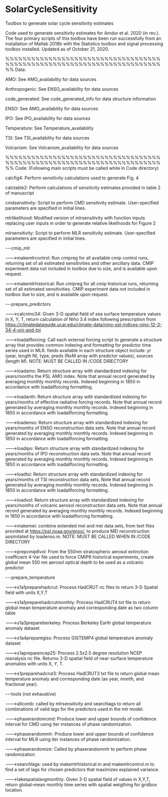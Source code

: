 # SolarCycleSensitivity
Toolbox to generate solar cycle sensitivity estimates

Code used to generate sensitivity estimates for Amdur et al. 2020 (in rev.).
The four primary scripts of this toolbox have been run successfully from 
an installation of Matlab 2018b with the Statistics toolbox and signal 
processing toolbox installed. Updated as of October 21, 2020.

%%%%%%%%%%%%%%%%%%%%%%%%%%%%%%%%%%%%%%%%%%%%%%%%%%%%%%%%%%%%%%%%%%%%%%%%%%
Data:

AMO: See AMO_availability for data sources

Anthropogenic: See ENSO_availability for data sources

code_generated: See code_generated_info for data structure information

ENSO: See AMO_availability for data sources

IPO: See IPO_availability for data sources

Temperature: See Temperature_availability

TSI: See TSI_availability for data sources

Volcanism: See Volcanism_availability for data sources

%%%%%%%%%%%%%%%%%%%%%%%%%%%%%%%%%%%%%%%%%%%%%%%%%%%%%%%%%%%%%%%%%%%%%%%%%%
Code: (Following main scripts must be called while in Code directory)

calcfig4: Perform sensitivity calculations used to generate Fig. 4

calctable2: Perform calculations of sensitivity estimates provided in table 2
            of manuscript

cmdsensitivity: Script to perform CMD sensitivity estimate. User-specified 
                parameters are specified in initial lines.

mlrlikelihood: Modified version of mlrsensitivity with function inputs 
               replacing user inputs in order to generate relative likelihoods 
               for Figure 2

mlrsensitivity: Script to perform MLR sensitivity estimate. User-specified 
                parameters are specified in initial lines.

---cmip_mlr

--->makemlrcontrol: Run cmipreg for all available cmip control runs, returning set 
    of all estimated sensitivities and other ancillary data. CMIP experiment
    data not included in toolbox due to size, and is available upon request.
    
--->makemlrhistorical: Run cmipreg for all cmip historical runs, 
    returning set of all estimated sensitivities. CMIP experiment
    data not included in toolbox due to size, and is available upon request.

---prepare_predictors

--->calcnino34: Given 3-D spatial field of sea surface temperature values in
    X, Y, T, return calculation of Niño 3.4 index following prescription from
    https://climatedataguide.ucar.edu/climate-data/nino-sst-indices-nino-12-3-34-4-oni-and-tni
    
--->loadallforcing: Call each external forcing script to generate a structure
    array that provides common indexing and formatting for predictor time series
    used in MLR. fields available in each structure object include: 
    yr (year, length N), type, preds (NxM array with predictor values), 
    sources (length M). NOTE: MUST BE CALLED IN /CODE DIRECTORY
    
--->loadamo: Return structure array with standardized indexing for years/months
    the PSL AMO index. Note that annual record generated by averaging monthly 
    monthly records. Indexed beginning in 1850 in accordance with 
    loadallforcing formatting.
    
--->loadanth: Return structure array with standardized indexing for years/months
    of effective radiative forcing records. Note that annual record generated
    by averaging monthly monthly records. Indexed beginning in 1850 in 
    accordance with loadallforcing formatting.
    
--->loadenso: Return structure array with standardized indexing for years/months
    of ENSO reconstruction data sets. Note that annual record generated
    by averaging monthly monthly records. Indexed beginning in 1850 in 
    accordance with loadallforcing formatting.
    
--->loadipo: Return structure array with standardized indexing for years/months
    of IPO reconstruction data sets. Note that annual record generated
    by averaging monthly monthly records. Indexed beginning in 1850 in 
    accordance with loadallforcing formatting.
    
--->loadtsi: Return structure array with standardized indexing for years/months
    of TSI reconstruction data sets. Note that annual record generated
    by averaging monthly monthly records. Indexed beginning in 1850 in 
    accordance with loadallforcing formatting.
    
--->loadvol: Return structure array with standardized indexing for years/months
    of volcanic aerosol reconstruction data sets. Note that annual record generated
    by averaging monthly monthly records. Indexed beginning in 1850 in 
    accordance with loadallforcing formatting.
    
--->makemei: combine extended mei and mei data sets, from text files provided
    at https://psl.noaa.gov/enso/, to produce MEI reconstruction assimilated
    by loadenso.m. NOTE: MUST BE CALLED WHEN IN /CODE DIRECTORY
    
--->prepcmip6vol: From the 550nm stratospheric aerosol extinction coefficient
    4-Var file used to force CMIP6 historical experiments, create global 
    mean 550 nm aerosol optical depth to be used as a volcanic predictor

---prepare_temperature

--->s1a1preparehadcrut: Process HadCRUT nc files to return 3-D Spatial field
    with units X,Y,T
    
--->s1a1preparehadcrutmonthly: Process HadCRUT4 txt file to return global mean
    temperature anomaly and corresponding date as two column table
    
--->s1a3prepareberkeley: Process Berkeley Earth global temperature anomaly
    dataset
    
--->s1a4preparegiss: Process GISTEMP4 global temperature anomaly
    dataset
    
--->s1apreparencep25: Process 2.5x2.5 degree resolution NCEP reanalysis nc 
    file. Returns 3-D spatial field of near-surface temperature anomalies
    with units X, Y, T.
    
--->s1preparehadcrut3: Process HadCRUT3 txt file to return global mean
    temperature anomaly and corresponding date (as year, month, and fractional
    year).

---tools (not exhaustive)

--->allcomb: called by mlrsensitivity and searchlags to return all combinations
    of valid lags for the predictors used in the mlr model.
    
--->phaserandomcmd: Produce lower and upper bounds of confidence interval for CMD
    using iter instances of phase randomization.
    
--->phaserandommlr: Produce lower and upper bounds of confidence interval for MLR
    using iter instances of phase randomization.
    
--->phaserandomize: Called by phaserandommlr to perform phase randomization

--->searchlags: used by makemlrhistorical.m and makemlrcontrol.m to find 
    a set of lags for chosen predictors that maximizes explained variance.
    
--->takespatialavgmonthly: Given 3-D spatial field of values in X,Y,T, return 
    global-mean monthly time series with spatial weigthing for gridbox location.
